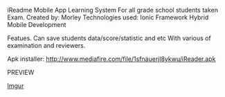 iReadme Mobile App Learning System
For all grade school students taken Exam.
Created by: Morley
Technologies used:
Ionic Framework Hybrid Mobile Development

Featues.
Can save students data/score/statistic and etc
With various of examination and reviewers.

Apk installer: http://www.mediafire.com/file/1sfnauerjl8ykwu/iReader.apk

PREVIEW

[Imgur](https://i.imgur.com/jPSjNTu.png)
